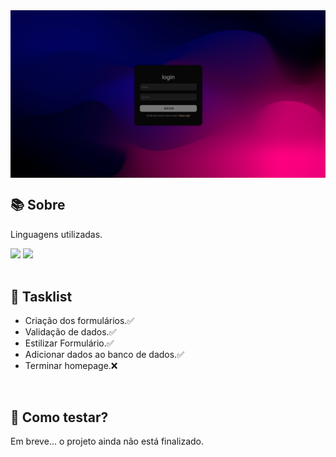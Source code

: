 
<img src=".repo_images/login.png" align="center" width="1000">

<br>

## 📚 Sobre
<p>Linguagens utilizadas.</p>

<div align="left">
 <img width="" src="https://img.shields.io/badge/PHP-777BB4?style=for-the-badge&logo=php&logoColor=white" />
 <img width="" src="https://img.shields.io/badge/CSS3-1572B6?style=for-the-badge&logo=css3&logoColor=white" />
</div>

<br>

## 📜 Tasklist

- Criação dos formulários.✅
- Validação de dados.✅
- Estilizar Formulário.✅
- Adicionar dados ao banco de dados.✅
- Terminar homepage.❌

<br>

## 🤔 Como testar?
<p>Em breve... o projeto ainda não está finalizado.</p>
